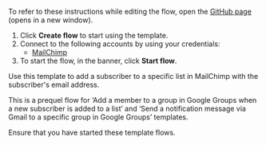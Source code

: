 To refer to these instructions while editing the flow, open the [GitHub page](https://github.com/ot4i/app-connect-templates/tree/main/resources/markdown/Add%20a%20subscriber%20to%20a%20specific%20list%20in%20MailChimp_instructions.md) (opens in a new window).

1. Click **Create flow** to start using the template.
2. Connect to the following accounts by using your credentials:
   - [MailChimp](https://www.ibm.com/docs/en/app-connect/containers_cd?topic=apps-mailchimp) 
3. To start the flow, in the banner, click **Start flow**.


Use this template to add a subscriber to a specific list in MailChimp with the subscriber's email address. 

This is a prequel flow for ‘Add a member to a group in Google Groups when a new subscriber is added to a list’ and ‘Send a notification message via Gmail to a specific group in Google Groups’ templates. 

Ensure that you have started these template flows.

